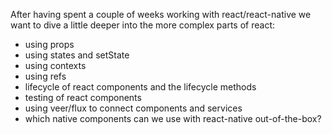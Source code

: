 After having spent a couple of weeks working with
react/react-native we want to dive a little deeper
into the more complex parts of react:

- using props
- using states and setState
- using contexts
- using refs
- lifecycle of react components and the lifecycle methods
- testing of react components
- using veer/flux to connect components and services
- which native components can we use with react-native out-of-the-box?
